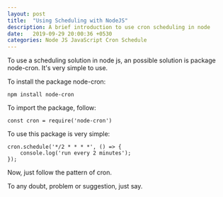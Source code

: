 ```yaml
---
layout: post
title:  "Using Scheduling with NodeJS"
description: A brief introduction to use cron scheduling in node
date:   2019-09-29 20:00:36 +0530
categories: Node JS JavaScript Cron Schedule
---
```

To use a scheduling solution in node js, an possible solution is package node-cron. It's very simple to use.

To install the package node-cron:
```npm
npm install node-cron
```

To import the package, follow:
```npm
const cron = require('node-cron')
```

To use this package is very simple:
```npm
cron.schedule('*/2 * * * *', () => {
    console.log('run every 2 minutes');
});
```

Now, just follow the pattern of cron.

To any doubt, problem or suggestion, just say.
